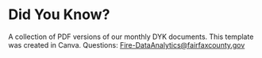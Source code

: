 # Did You Know?
A collection of PDF versions of our monthly DYK documents. This template was created in Canva.
Questions: Fire-DataAnalytics@fairfaxcounty.gov
